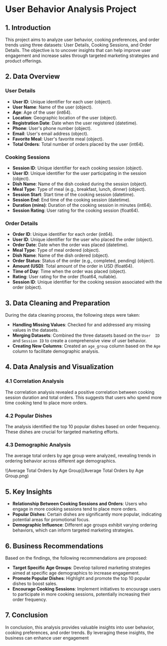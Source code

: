 # User Behavior Analysis Project

## 1. Introduction

This project aims to analyze user behavior, cooking preferences, and order trends using three datasets: User Details, Cooking Sessions, and Order Details. The objective is to uncover insights that can help improve user engagement and increase sales through targeted marketing strategies and product offerings.

## 2. Data Overview

### User Details
- **User  ID**: Unique identifier for each user (object).
- **User  Name**: Name of the user (object).
- **Age**: Age of the user (int64).
- **Location**: Geographic location of the user (object).
- **Registration Date**: Date when the user registered (datetime).
- **Phone**: User's phone number (object).
- **Email**: User's email address (object).
- **Favorite Meal**: User's favorite meal (object).
- **Total Orders**: Total number of orders placed by the user (int64).

### Cooking Sessions
- **Session ID**: Unique identifier for each cooking session (object).
- **User  ID**: Unique identifier for the user participating in the session (object).
- **Dish Name**: Name of the dish cooked during the session (object).
- **Meal Type**: Type of meal (e.g., breakfast, lunch, dinner) (object).
- **Session Start**: Start time of the cooking session (datetime).
- **Session End**: End time of the cooking session (datetime).
- **Duration (mins)**: Duration of the cooking session in minutes (int64).
- **Session Rating**: User rating for the cooking session (float64).

### Order Details
- **Order ID**: Unique identifier for each order (int64).
- **User  ID**: Unique identifier for the user who placed the order (object).
- **Order Date**: Date when the order was placed (datetime).
- **Meal Type**: Type of meal ordered (object).
- **Dish Name**: Name of the dish ordered (object).
- **Order Status**: Status of the order (e.g., completed, pending) (object).
- **Amount (USD)**: Total amount of the order in USD (float64).
- **Time of Day**: Time when the order was placed (object).
- **Rating**: User rating for the order (float64, nullable).
- **Session ID**: Unique identifier for the cooking session associated with the order (object).

## 3. Data Cleaning and Preparation

During the data cleaning process, the following steps were taken:
- **Handling Missing Values**: Checked for and addressed any missing values in the datasets.
- **Merging Datasets**: Combined the three datasets based on the `User  ID` and `Session ID` to create a comprehensive view of user behavior.
- **Creating New Columns**: Created an `age_group` column based on the `Age` column to facilitate demographic analysis.

## 4. Data Analysis and Visualization

### 4.1 Correlation Analysis
The correlation analysis revealed a positive correlation between cooking session duration and total orders. This suggests that users who spend more time cooking tend to place more orders.



### 4.2 Popular Dishes
The analysis identified the top 10 popular dishes based on order frequency. These dishes are crucial for targeted marketing efforts.


### 4.3 Demographic Analysis
The average total orders by age group were analyzed, revealing trends in ordering behavior across different age demographics.

![Average Total Orders by Age Group](Average Total Orders by Age Group.png)

## 5. Key Insights

- **Relationship Between Cooking Sessions and Orders**: Users who engage in more cooking sessions tend to place more orders.
- **Popular Dishes**: Certain dishes are significantly more popular, indicating potential areas for promotional focus.
- **Demographic Influence**: Different age groups exhibit varying ordering behaviors, which can inform targeted marketing strategies.

## 6. Business Recommendations

Based on the findings, the following recommendations are proposed:
- **Target Specific Age Groups**: Develop tailored marketing strategies aimed at specific age demographics to increase engagement.
- **Promote Popular Dishes**: Highlight and promote the top 10 popular dishes to boost sales.
- **Encourage Cooking Sessions**: Implement initiatives to encourage users to participate in more cooking sessions, potentially increasing their order frequency.

## 7. Conclusion

In conclusion, this analysis provides valuable insights into user behavior, cooking preferences, and order trends. By leveraging these insights, the business can enhance user engagement 
